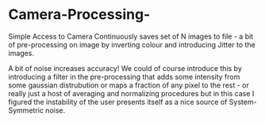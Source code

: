 # Camera-Processing-
Simple Access to Camera
Continuously saves set of N images to file - a bit of pre-processing on image by inverting colour and introducing Jitter to the images. 

A bit of noise increases accuracy! We could of course introduce this by introducing a filter in the pre-processing that adds some intensity from some gaussian distrubution or maps a fraction of any pixel to the rest - or really just a host of averaging and normalizing procedures but in this case I figured the instability of the user presents itself as a nice source of System-Symmetric noise. 
